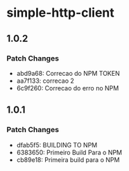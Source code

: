 # simple-http-client

## 1.0.2

### Patch Changes

- abd9a68: Correcao do NPM TOKEN
- aa7f133: correcao 2
- 6c9f260: Correcao do erro no NPM

## 1.0.1

### Patch Changes

- dfab5f5: BUILDING TO NPM
- 6383650: Primeiro Build Para o NPM
- cb89e18: Primeira build para o NPM
